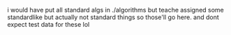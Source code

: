 i would have put all standard algs in ./algorithms but teache assigned some standardlike but actually not standard things
so those'll go here. and dont expect test data for these lol
